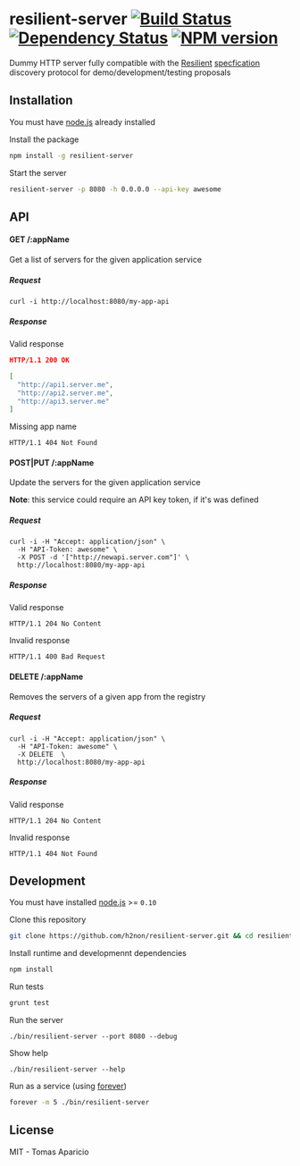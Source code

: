 # resilient-server [![Build Status](https://api.travis-ci.org/h2non/resilient-server.svg?branch=master)][travis] [![Dependency Status](https://gemnasium.com/h2non/resilient-server.svg)][gemnasium] [![NPM version](https://badge.fury.io/js/resilient-server.svg)][npm]

Dummy HTTP server fully compatible with the [Resilient](http://resilient-http.github.io) [specfication](https://github.com/resilient-http/spec) discovery protocol for demo/development/testing proposals

## Installation

You must have [node.js](http://nodejs.org) already installed

Install the package
```bash
npm install -g resilient-server
```

Start the server
```bash
resilient-server -p 8080 -h 0.0.0.0 --api-key awesome
```

## API

#### GET /:appName

Get a list of servers for the given application service

##### Request

```
curl -i http://localhost:8080/my-app-api
```

##### Response

Valid response
```json
HTTP/1.1 200 OK

[
  "http://api1.server.me",
  "http://api2.server.me",
  "http://api3.server.me"
]
```

Missing app name
```
HTTP/1.1 404 Not Found
```

#### POST|PUT /:appName

Update the servers for the given application service

**Note**: this service could require an API key token, if it's was defined

##### Request

```
curl -i -H "Accept: application/json" \
  -H "API-Token: awesome" \
  -X POST -d '["http://newapi.server.com"]' \
  http://localhost:8080/my-app-api
```

##### Response

Valid response
```
HTTP/1.1 204 No Content
```

Invalid response
```
HTTP/1.1 400 Bad Request
```

#### DELETE /:appName

Removes the servers of a given app from the registry

##### Request

```
curl -i -H "Accept: application/json" \
  -H "API-Token: awesome" \
  -X DELETE  \
  http://localhost:8080/my-app-api
```

##### Response

Valid response
```
HTTP/1.1 204 No Content
```

Invalid response
```
HTTP/1.1 404 Not Found
```

## Development

You must have installed [node.js](http://nodejs.org) >= `0.10`

Clone this repository

```bash
git clone https://github.com/h2non/resilient-server.git && cd resilient-server
```

Install runtime and developmennt dependencies

```bash
npm install
```

Run tests

```bash
grunt test
```

Run the server

```
./bin/resilient-server --port 8080 --debug
```

Show help

```
./bin/resilient-server --help
```

Run as a service (using [forever](https://github.com/nodejitsu/forever))

```bash
forever -m 5 ./bin/resilient-server
```

## License

MIT - Tomas Aparicio

[travis]: http://travis-ci.org/h2non/resilient-server
[gemnasium]: https://gemnasium.com/h2non/resilient-server
[npm]: http://npmjs.org/package/resilient-server
